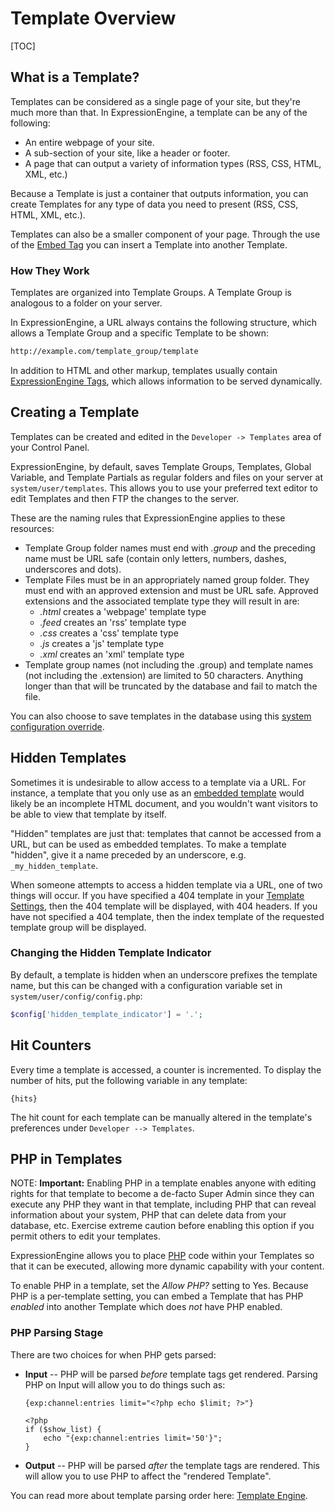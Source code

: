 <!--
    This source file is part of the open source project
    ExpressionEngine User Guide (https://github.com/ExpressionEngine/ExpressionEngine-User-Guide)

    @link      https://expressionengine.com/
    @copyright Copyright (c) 2003-2020, Packet Tide, LLC (https://ellislab.com)
    @license   https://expressionengine.com/license Licensed under Apache License, Version 2.0
-->

# Template Overview

[TOC]

## What is a Template?

Templates can be considered as a single page of your site, but they're much more than that. In ExpressionEngine, a template can be any of the following:

- An entire webpage of your site.
- A sub-section of your site, like a header or footer.
- A page that can output a variety of information types (RSS, CSS, HTML, XML, etc.)

Because a Template is just a container that outputs information, you can create Templates for any type of data you need to present (RSS, CSS, HTML, XML, etc.).

Templates can also be a smaller component of your page. Through the use of the [Embed Tag](templates/embedding.md) you can insert a Template into another Template.

### How They Work

Templates are organized into Template Groups. A Template Group is analogous to a folder on your server.

In ExpressionEngine, a URL always contains the following structure, which allows a Template Group and a specific Template to be shown:

```md
http://example.com/template_group/template
```

In addition to HTML and other markup, templates usually contain [ExpressionEngine Tags](templates/language.md), which allows information to be served dynamically.

## Creating a Template

Templates can be created and edited in the `Developer -> Templates` area of your Control Panel.

ExpressionEngine, by default, saves Template Groups, Templates, Global Variable, and Template Partials as regular folders and files on your server at `system/user/templates`. This allows you to use your preferred text editor to edit Templates and then FTP the changes to the server.

These are the naming rules that ExpressionEngine applies to these resources:

- Template Group folder names must end with _.group_ and the preceding name must be URL safe (contain only letters, numbers, dashes, underscores and dots).
- Template Files must be in an appropriately named group folder. They must end with an approved extension and must be URL safe. Approved extensions and the associated template type they will result in are:
  - _.html_ creates a 'webpage' template type
  - _.feed_ creates an 'rss' template type
  - _.css_ creates a 'css' template type
  - _.js_ creates a 'js' template type
  - _.xml_ creates an 'xml' template type
- Template group names (not including the .group) and template names (not including the .extension) are limited to 50 characters. Anything longer than that will be truncated by the database and fail to match the file.

You can also choose to save templates in the database using this [system configuration override](general/system-configuration-overrides.md#save_tmpl_files).

## Hidden Templates

Sometimes it is undesirable to allow access to a template via a URL. For instance, a template that you only use as an [embedded template](templates/embedding.md) would likely be an incomplete HTML document, and you wouldn't want visitors to be able to view that template by itself.

"Hidden" templates are just that: templates that cannot be accessed from a URL, but can be used as embedded templates. To make a template "hidden", give it a name preceded by an underscore, e.g. `_my_hidden_template`.

When someone attempts to access a hidden template via a URL, one of two things will occur. If you have specified a 404 template in your [Template Settings](control-panel/settings/template.md), then the 404 template will be displayed, with 404 headers. If you have not specified a 404 template, then the index template of the requested template group will be displayed.

### Changing the Hidden Template Indicator

By default, a template is hidden when an underscore prefixes the template name, but this can be changed with a configuration variable set in `system/user/config/config.php`:

```php
$config['hidden_template_indicator'] = '.';
```

## Hit Counters

Every time a template is accessed, a counter is incremented. To display the number of hits, put the following variable in any template:

    {hits}

The hit count for each template can be manually altered in the template's preferences under `Developer --> Templates`.

## PHP in Templates

NOTE: **Important:** Enabling PHP in a template enables anyone with editing rights for that template to become a de-facto Super Admin since they can execute any PHP they want in that template, including PHP that can reveal information about your system, PHP that can delete data from your database, etc. Exercise extreme caution before enabling this option if you permit others to edit your templates.

ExpressionEngine allows you to place [PHP](http://www.php.net/) code within your Templates so that it can be executed, allowing more dynamic capability with your content.

To enable PHP in a template, set the *Allow PHP?* setting to Yes. Because PHP is a per-template setting, you can embed a Template that has PHP *enabled* into another Template which does *not* have PHP enabled.

### PHP Parsing Stage

There are two choices for when PHP gets parsed:

- **Input** -- PHP will be parsed *before* template tags get rendered. Parsing PHP on Input will allow you to do things such as:

      {exp:channel:entries limit="<?php echo $limit; ?>"}

      <?php
      if ($show_list) {
          echo "{exp:channel:entries limit='50'}";
      }
- **Output** -- PHP will be parsed *after* the template tags are rendered. This will allow you to use PHP to affect the "rendered Template".

You can read more about template parsing order here: [Template Engine](templates/engine.md).
